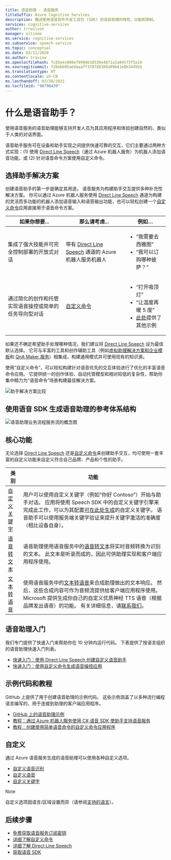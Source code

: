 ```yaml
---
title: 语音助理 - 语音服务
titleSuffix: Azure Cognitive Services
description: 概述使用语音软件开发工具包 (SDK) 的语音助理的特性、功能和限制。
services: cognitive-services
author: trrwilson
manager: nitinme
ms.service: cognitive-services
ms.subservice: speech-service
ms.topic: conceptual
ms.date: 03/11/2020
ms.author: travisw
ms.openlocfilehash: fc85eec008ef099d63d538e4871a1a84573f5a18
ms.sourcegitcommit: f28ebb95ae9aaaff3f87d8388a09b41e0b3445b5
ms.translationtype: HT
ms.contentlocale: zh-CN
ms.lasthandoff: 03/30/2021
ms.locfileid: "98790439"
---
```

# <a name="what-is-a-voice-assistant"></a>什么是语音助手？

使用语音服务的语音助理能够支持开发人员为其应用程序和体验创建自然的、类似于人类的对话界面。

语音助手服务可在设备和助手实现之间提供快速可靠的交互，它们主要通过两种方式实现：(1) 使用 [Direct Line Speech](direct-line-speech.md)（通过 Azure 机器人服务）为机器人添加语音功能，或 (2) 针对语音命令方案使用自定义命令。

## <a name="choosing-an-assistant-solution"></a>选择助手解决方案

创建语音助手的第一步是确定其用途。 语音服务为构建助手交互提供多种补充性解决方案。 你可以通过 Azure 机器人服务使用 [Direct Line Speech](direct-line-speech.md) 通道为构建的灵活而多功能的机器人添加语音输入和语音输出功能，也可以轻松创建一个[自定义命令](custom-commands.md)应用直接用于语音命令方案。

| 如果你想要... | 那么请考虑... | 例如… |
|-------------------|------------------|----------------|
|集成了强大技能并可完全控制部署的开放式对话 | 带有 [Direct Line Speech](direct-line-speech.md) 通道的 Azure 机器人服务机器人 | <ul><li>“我需要去西雅图”</li><li>“我可以订购哪种披萨？”</li></ul>
|通过简化的创作和托管实现语音操控或简单的任务导向型对话 | [自定义命令](custom-commands.md) | <ul><li>“打开吸顶灯”</li><li>“让温度再暖 5 度”</li><li>[此处](https://speech.microsoft.com/customcommands)提供了其他示例</li></ul>

如果还不确定希望助手处理哪种情况，我们建议将 [Direct Line Speech](direct-line-speech.md) 设为最佳默认选择。 它可与丰富的工具和创作辅助工具（例如[虚拟助理解决方案和企业模板](/azure/bot-service/bot-builder-enterprise-template-overview)和 [QnA Maker 服务](../qnamaker/overview/overview.md)）相集成，构建通用模式并可使用现有的知识源。

使用“自定义命令”，可以轻松构建针对语音优先的交互体验进行了优化的丰富语音命令应用。 它提供统一的创作体验、自动托管模型和相对较低的复杂性，帮助你集中精力为“语音命令”场景构建最佳解决方案。

   ![助手解决方案比较](media/voice-assistants/assistant-solution-comparison.png "助手解决方案比较")


## <a name="reference-architecture-for-building-a-voice-assistant-using-the-speech-sdk"></a>使用语音 SDK 生成语音助理的参考体系结构

   ![语音助理业务流程服务流的概念图](media/voice-assistants/overview.png "语音助理流")

## <a name="core-features"></a>核心功能

无论选择 [Direct Line Speech](direct-line-speech.md) 还是[自定义命令](custom-commands.md)来创建助手交互，均可使用一套丰富的自定义功能来自定义符合自己品牌、产品和个性的助手。

| 类别 | 功能 |
|----------|----------|
|[自定义关键字](./custom-keyword-basics.md) | 用户可以使用自定义关键字（例如“你好 Contoso”）开始与助手对话。 应用将使用 Speech SDK 中的自定义关键字引擎来完成此工作，可以为其配置[可在此处生成](./custom-keyword-basics.md)的自定义关键字。 语音助手可以使用服务端关键字验证来提升关键字激活的准确度（相比设备自身）。
|[语音转文本](speech-to-text.md) | 语音助理使用语音服务中的[语音转文本](speech-to-text.md)将实时音频转换为识别的文本。 此文本是听录而成的，因此可供助理实现和客户端应用程序使用。
|[文本转语音](text-to-speech.md) | 使用语音服务中的[文本转语音](text-to-speech.md)来合成助理做出的文本响应。 然后，这些合成内容可作为音频流提供给客户端应用程序使用。 Microsoft 提供生成你自己的自定义优质神经 TTS 语音（根据品牌发出语音）的功能。 有关详细信息，请[联系我们](mailto:mstts@microsoft.com)。

## <a name="getting-started-with-voice-assistants"></a>语音助理入门

我们专门提供了快速入门来帮助你在 10 分钟内运行代码。 下表提供了按语言组织的语音助理快速入门列表。

* [快速入门：使用 Direct Line Speech 创建自定义语音助手](quickstarts/voice-assistants.md)
* [快速入门：使用自定义命令生成语音操控应用](quickstart-custom-commands-application.md)

## <a name="sample-code-and-tutorials"></a>示例代码和教程

GitHub 上提供了用于创建语音助理的示例代码。 这些示例涵盖了以多种流行编程语言编写的、用于连接到助理的客户端应用程序。

* [GitHub 上的语音助理示例](https://github.com/Azure-Samples/Cognitive-Services-Voice-Assistant)
* [教程：通过 Azure 机器人服务使用 C# 语音 SDK 使助手支持语音服务](tutorial-voice-enable-your-bot-speech-sdk.md)
* [教程：创建使用简单语音命令的自定义命令应用程序](./how-to-develop-custom-commands-application.md)

## <a name="customization"></a>自定义

通过 Azure 语音服务生成的语音助理可以使用各种自定义选项。

* [自定义语音识别](./custom-speech-overview.md)
* [自定义语音](how-to-custom-voice.md)
* [自定义关键字](custom-keyword-overview.md)

> [!NOTE]
> 自定义选项因语言/区域设置而异（请参阅[支持的语言](language-support.md)）。

## <a name="next-steps"></a>后续步骤

* [免费获取语音服务订阅密钥](overview.md#try-the-speech-service-for-free)
* [详细了解自定义命令](custom-commands.md)
* [详细了解 Direct Line Speech](direct-line-speech.md)
* [获取语音 SDK](speech-sdk.md)